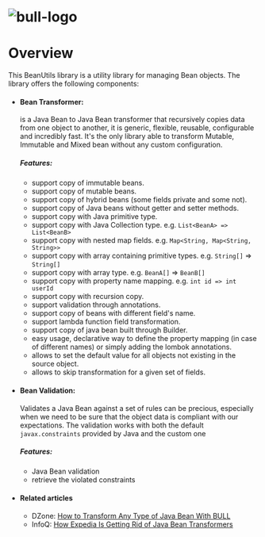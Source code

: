 <head>
    <title>About</title>
</head>

# ![bull-logo](images/BullBranding_03.png)

# Overview

This BeanUtils library is a utility library for managing Bean objects. The library offers the following components:

- #### Bean Transformer: 

    is a Java Bean to Java Bean transformer that recursively copies data from one object to another, it is generic, flexible, reusable, configurable and incredibly fast.
    It's the only library able to transform Mutable, Immutable and Mixed bean without any custom configuration.

    ##### Features:
    * support copy of immutable beans.
    * support copy of mutable beans.
    * support copy of hybrid beans (some fields private and some not).
    * support copy of Java beans without getter and setter methods.
    * support copy with Java primitive type.
    * support copy with Java Collection type. e.g. `List<BeanA> => List<BeanB>`
    * support copy with nested map fields. e.g. `Map<String, Map<String, String>>`
    * support copy with array containing primitive types. e.g. `String[]` => `String[]`
    * support copy with array type. e.g. `BeanA[]` => `BeanB[]`
    * support copy with property name mapping. e.g. `int id => int userId`
    * support copy with recursion copy.
    * support validation through annotations.
    * support copy of beans with different field's name.
    * support lambda function field transformation.
    * support copy of java bean built through Builder.
    * easy usage, declarative way to define the property mapping (in case of different names) or simply adding the lombok annotations.
    * allows to set the default value for all objects not existing in the source object.
    * allows to skip transformation for a given set of fields.

- #### Bean Validation: 

    Validates a Java Bean against a set of rules can be precious, especially when we need to be sure that the object data is compliant with our expectations.
    The validation works with both the default `javax.constraints` provided by Java and the custom one

    ##### Features:
    * Java Bean validation
    * retrieve the violated constraints
    
- #### Related articles

    * DZone: [How to Transform Any Type of Java Bean With BULL](https://dzone.com/articles/how-to-transform-any-type-of-java-bean-with-one-li)
    * InfoQ: [How Expedia Is Getting Rid of Java Bean Transformers](https://www.infoq.com/articles/expedia-rid-of-bean-transformers/)

